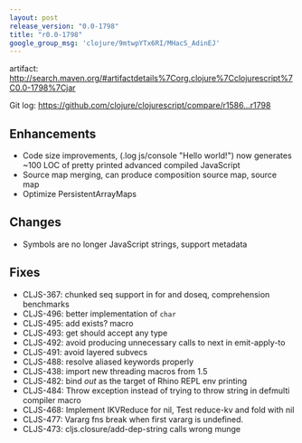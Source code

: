 ```yaml
---
layout: post
release_version: "0.0-1798"
title: "r0.0-1798"
google_group_msg: 'clojure/9mtwpYTx6RI/MHacS_AdinEJ'
---
```


artifact: http://search.maven.org/#artifactdetails%7Corg.clojure%7Cclojurescript%7C0.0-1798%7Cjar

Git log: https://github.com/clojure/clojurescript/compare/r1586...r1798

Enhancements
------------

* Code size improvements, (.log js/console "Hello world!") now
  generates ~100 LOC of pretty printed advanced compiled JavaScript
* Source map merging, can produce composition source map, source map
* Optimize PersistentArrayMaps

Changes
-------

* Symbols are no longer JavaScript strings, support metadata

Fixes
-----

* CLJS-367: chunked seq support in for and doseq, comprehension benchmarks
* CLJS-496: better implementation of `char`
* CLJS-495: add exists? macro
* CLJS-493: get should accept any type
* CLJS-492: avoid producing unnecessary calls to next in emit-apply-to
* CLJS-491: avoid layered subvecs
* CLJS-488: resolve aliased keywords properly
* CLJS-438: import new threading macros from 1.5
* CLJS-482: bind *out* as the target of Rhino REPL env printing
* CLJS-484: Throw exception instead of trying to throw string in defmulti compiler macro
* CLJS-468: Implement IKVReduce for nil, Test reduce-kv and fold with nil
* CLJS-477: Vararg fns break when first vararg is undefined.
* CLJS-473: cljs.closure/add-dep-string calls wrong munge
